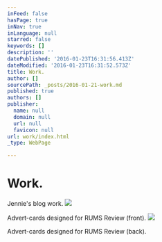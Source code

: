 ```yaml
---
inFeed: false
hasPage: true
inNav: true
inLanguage: null
starred: false
keywords: []
description: ''
datePublished: '2016-01-23T16:31:56.413Z'
dateModified: '2016-01-23T16:31:52.573Z'
title: Work.
author: []
sourcePath: _posts/2016-01-21-work.md
published: true
authors: []
publisher:
  name: null
  domain: null
  url: null
  favicon: null
url: work/index.html
_type: WebPage

---
```

# Work.

Jennie's blog work.
![](https://s3-us-west-2.amazonaws.com/the-grid-img/p/11905e905f07cfbccbe52b12202b85936b53123f.jpg)

Advert-cards designed for RUMS Review (front).
![](https://s3-us-west-2.amazonaws.com/the-grid-img/p/979ae6ee2019dbc5e628888a81fe7fee773f5e71.jpg)

Advert-cards designed for RUMS Review (back).